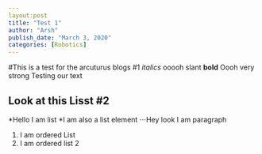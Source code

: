 ```yaml
---
layout:post
title: "Test 1"
author: "Arsh"
publish_date: "March 3, 2020"
categories: [Robotics]
---
```


#This is a test for the arcuturus blogs #1
*italics* ooooh slant
**bold** Oooh very strong
Testing our text

## Look at this Lisst #2

*Hello I am list
*I am also a list element
⋅⋅⋅Hey look I am paragraph

1. I am ordered List
2. I am ordered list 2